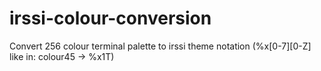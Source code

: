 # irssi-colour-conversion
Convert 256 colour terminal palette to irssi theme notation (%x[0-7][0-Z] like in: colour45 -> %x1T)
